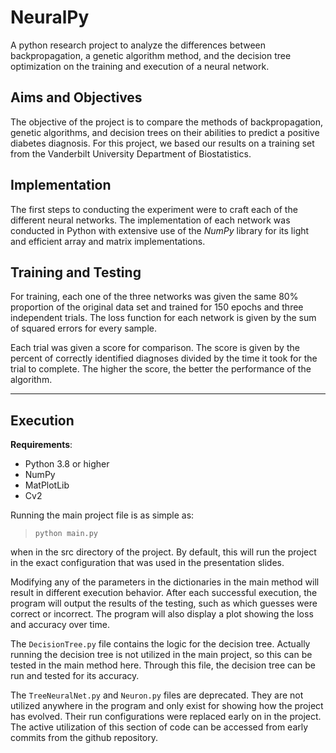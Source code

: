 # NeuralPy

A python research project to analyze the differences between backpropagation, a genetic algorithm method, and the decision tree optimization on the training and execution of a neural network.

## Aims and Objectives

The objective of the project is to compare the methods of backpropagation,
genetic algorithms, and decision trees on their abilities to predict a positive
diabetes diagnosis. For this project, we based our results on a training set
from the Vanderbilt University Department of Biostatistics.

## Implementation

The first steps to conducting the experiment were to craft each of the different
neural networks. The implementation of each network was conducted in
Python with extensive use of the *NumPy* library for its light and
efficient array and matrix implementations.

## Training and Testing

For training, each one of the three networks was given the same 80% proportion of the original data set and trained for 150 epochs and three independent trials. The loss function for each network is given by the sum of squared errors for every sample.

Each trial was given a score for comparison. The score is given by the percent of correctly identified diagnoses divided by the time it took for the trial to complete. The higher the score, the better the performance of the algorithm.

---

## Execution

**Requirements**:

- Python 3.8 or higher
- NumPy
- MatPlotLib
- Cv2

Running the main project file is as simple as:

> `python main.py`

when in the src directory of the project.
By default, this will run the project in the exact configuration that was used in the presentation slides.

Modifying any of the parameters in the dictionaries in the main method will result in different execution behavior.  After each successful execution, the program will output the results of the testing, such as which guesses were correct or incorrect.
The program will also display a plot showing the loss and accuracy over time.

The `DecisionTree.py` file contains the logic for the decision tree.  Actually running the decision tree is not utilized in the main project, so this can be tested in the main method here.  Through this file, the decision tree can be run and tested for its accuracy.

The `TreeNeuralNet.py` and `Neuron.py` files are deprecated.  They are not utilized anywhere in the program and only exist for showing how the project has evolved.
Their run configurations were replaced early on in the project.  The active utilization of this section of code can be accessed from early commits from the github repository.
